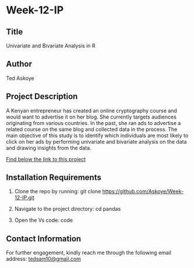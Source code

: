 # Week-12-IP

## Title
Univariate and Bivariate Analysis in R 

## Author
Ted Askoye

## Project Description
A Kenyan entrepreneur has created an online cryptography course and would want to advertise it on her blog. She currently targets audiences originating from various countries. In the past, she ran ads to advertise a related course on the same blog and collected data in the process. The main objective of this study is to identify which individuals are most likely to click on her ads by performing univariate and bivariate analysis on the data and drawing insights from the data.

[Find below the link to this project](https://github.com/Askoye/Week-12-IP/blob/master/Advertising%20in%20R%20-%20Week%2012%20IP%20-%20Ted%20Askoye.pdf)
  
 ## Installation Requirements
1. Clone the repo by running: git clone https://github.com/Askoye/Week-12-IP.git

2. Navigate to the project directory: cd pandas

3. Open the Vs code: code

## Contact Information
For further engagement, kindly reach me through the following email address: tedsam10@gmail.com

